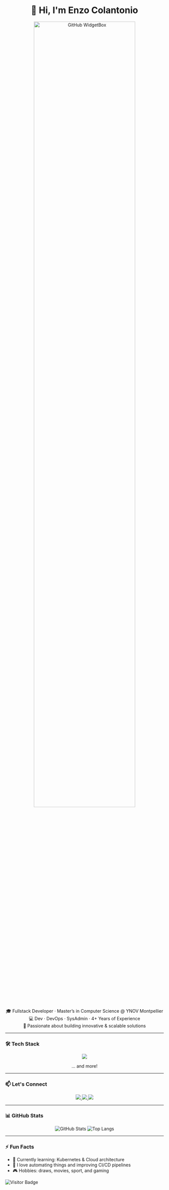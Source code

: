 <h1 align="center">👋 Hi, I'm Enzo Colantonio</h1>

<p align="center">
  <a href="https://github.com/Jurredr/github-widgetbox">
    <img src="https://github-widgetbox.vercel.app/api/profile?username=EnzoColantonio34&data=followers,repositories,stars,commits&theme=darkmode" width="80%" alt="GitHub WidgetBox" />
  </a>
</p>

<p align="center">
  🎓 Fullstack Developer · Master’s in Computer Science @ YNOV Montpellier<br>
  💻 Dev · DevOps · SysAdmin · 4+ Years of Experience<br>
  🚀 Passionate about building innovative & scalable solutions
</p>

---

### 🛠️ Tech Stack
<p align="center">
  <img src="https://skillicons.dev/icons?i=html,css,js,ts,react,vue,nodejs,php,laravel,python,django,mysql,postgres,mongodb,docker,kubernetes,githubactions&perline=8" />
</p>

<p align="center">
  ... and more!
</p>

---

### 📫 Let's Connect
<p align="center">
  <a href="mailto:enzo.colantonio@sfr.fr">
    <img src="https://img.shields.io/badge/email-D14836?style=for-the-badge&logo=gmail&logoColor=white"/>
  </a>
  <a href="https://www.linkedin.com/in/enzo-colantonio-926905189">
    <img src="https://img.shields.io/badge/LinkedIn-0A66C2?style=for-the-badge&logo=linkedin&logoColor=white"/>
  </a>
  <a href="https://github.com/EnzoColantonio34">
    <img src="https://img.shields.io/badge/GitHub-100000?style=for-the-badge&logo=github&logoColor=white"/>
  </a>
</p>

---

### 📊 GitHub Stats
<p align="center">
  <img src="https://github-readme-stats.vercel.app/api?username=EnzoColantonio34&show_icons=true&theme=radical" alt="GitHub Stats" />
  <img src="https://github-readme-stats.vercel.app/api/top-langs/?username=EnzoColantonio34&layout=compact&theme=radical" alt="Top Langs" />
</p>

---

### ⚡ Fun Facts
- 🧠 Currently learning: Kubernetes & Cloud architecture
- 🤖 I love automating things and improving CI/CD pipelines
- 🎮 Hobbies: draws, movies, sport, and gaming

![Visitor Badge](https://visitor-badge.laobi.icu/badge?page_id=EnzoColantonio34)
